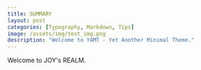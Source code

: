```yaml
---
title: SUMMARY
layout: post
categories: [Typography, Markdown, Tips]
image: /assets/img/test_img.png
description: "Welcome to YAMT - Yet Another Minimal Theme."
---
```


Welcome to JOY's REALM.
